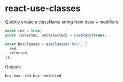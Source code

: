 # react-use-classes

Quickly create a className string from base + modifiers

```js
const red = true;
const [selected, setSelected] = useState(true);

const boxClasses = useClasses("box", {
  red,
  selected,
});
```

Outputs

```
box box--red box--selected
```
